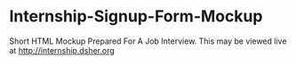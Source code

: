 # Internship-Signup-Form-Mockup
Short HTML Mockup Prepared For A Job Interview. This may be viewed live at http://internship.dsher.org
